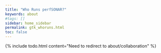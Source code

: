 ```yaml
---
title: "Who Runs perfSONAR?"
keywords: about
#tags: []
sidebar: home_sidebar
permalink: gtk_whoruns.html
toc: false
---
```


{% include todo.html content="Need to redirect to about/collaboration" %}

